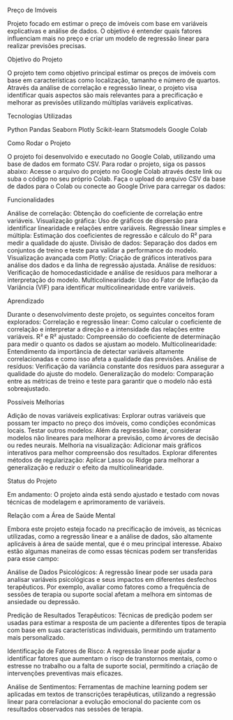 Preço de Imóveis

Projeto focado em estimar o preço de imóveis com base em variáveis explicativas e análise de dados. O objetivo é entender quais fatores influenciam mais no preço e criar um modelo de regressão linear para realizar previsões precisas.

Objetivo do Projeto

O projeto tem como objetivo principal estimar os preços de imóveis com base em características como localização, tamanho e número de quartos. Através da análise de correlação e regressão linear, o projeto visa identificar quais aspectos são mais relevantes para a precificação e melhorar as previsões utilizando múltiplas variáveis explicativas.

Tecnologias Utilizadas

Python
Pandas
Seaborn
Plotly
Scikit-learn
Statsmodels
Google Colab

Como Rodar o Projeto

O projeto foi desenvolvido e executado no Google Colab, utilizando uma base de dados em formato CSV. Para rodar o projeto, siga os passos abaixo:
Acesse o arquivo do projeto no Google Colab através deste link ou suba o código no seu próprio Colab.
Faça o upload do arquivo CSV da base de dados para o Colab ou conecte ao Google Drive para carregar os dados:

Funcionalidades

Análise de correlação: Obtenção do coeficiente de correlação entre variáveis.
Visualização gráfica: Uso de gráficos de dispersão para identificar linearidade e relações entre variáveis.
Regressão linear simples e múltipla: Estimação dos coeficientes de regressão e cálculo do R² para medir a qualidade do ajuste.
Divisão de dados: Separação dos dados em conjuntos de treino e teste para validar a performance do modelo.
Visualização avançada com Plotly: Criação de gráficos interativos para análise dos dados e da linha de regressão ajustada.
Análise de resíduos: Verificação de homocedasticidade e análise de resíduos para melhorar a interpretação do modelo.
Multicolinearidade: Uso do Fator de Inflação da Variância (VIF) para identificar multicolinearidade entre variáveis.

Aprendizado

Durante o desenvolvimento deste projeto, os seguintes conceitos foram explorados:
Correlação e regressão linear: Como calcular o coeficiente de correlação e interpretar a direção e a intensidade das relações entre variáveis.
R² e R² ajustado: Compreensão do coeficiente de determinação para medir o quanto os dados se ajustam ao modelo.
Multicolinearidade: Entendimento da importância de detectar variáveis altamente correlacionadas e como isso afeta a qualidade das previsões.
Análise de resíduos: Verificação da variância constante dos resíduos para assegurar a qualidade do ajuste do modelo.
Generalização do modelo: Comparação entre as métricas de treino e teste para garantir que o modelo não está sobreajustado.

Possíveis Melhorias

Adição de novas variáveis explicativas: Explorar outras variáveis que possam ter impacto no preço dos imóveis, como condições econômicas locais.
Testar outros modelos: Além da regressão linear, considerar modelos não lineares para melhorar a previsão, como árvores de decisão ou redes neurais.
Melhoria na visualização: Adicionar mais gráficos interativos para melhor compreensão dos resultados.
Explorar diferentes métodos de regularização: Aplicar Lasso ou Ridge para melhorar a generalização e reduzir o efeito da multicolinearidade.

Status do Projeto

Em andamento: O projeto ainda está sendo ajustado e testado com novas técnicas de modelagem e aprimoramento de variáveis.

Relação com a Área de Saúde Mental

Embora este projeto esteja focado na precificação de imóveis, as técnicas utilizadas, como a regressão linear e a análise de dados, são altamente aplicáveis à área de saúde mental, que é o meu principal interesse. Abaixo estão algumas maneiras de como essas técnicas podem ser transferidas para esse campo:

Análise de Dados Psicológicos: A regressão linear pode ser usada para analisar variáveis psicológicas e seus impactos em diferentes desfechos terapêuticos. Por exemplo, avaliar como fatores como a frequência de sessões de terapia ou suporte social afetam a melhora em sintomas de ansiedade ou depressão.

Predição de Resultados Terapêuticos: Técnicas de predição podem ser usadas para estimar a resposta de um paciente a diferentes tipos de terapia com base em suas características individuais, permitindo um tratamento mais personalizado.

Identificação de Fatores de Risco: A regressão linear pode ajudar a identificar fatores que aumentam o risco de transtornos mentais, como o estresse no trabalho ou a falta de suporte social, permitindo a criação de intervenções preventivas mais eficazes.

Análise de Sentimentos: Ferramentas de machine learning podem ser aplicadas em textos de transcrições terapêuticas, utilizando a regressão linear para correlacionar a evolução emocional do paciente com os resultados observados nas sessões de terapia.
